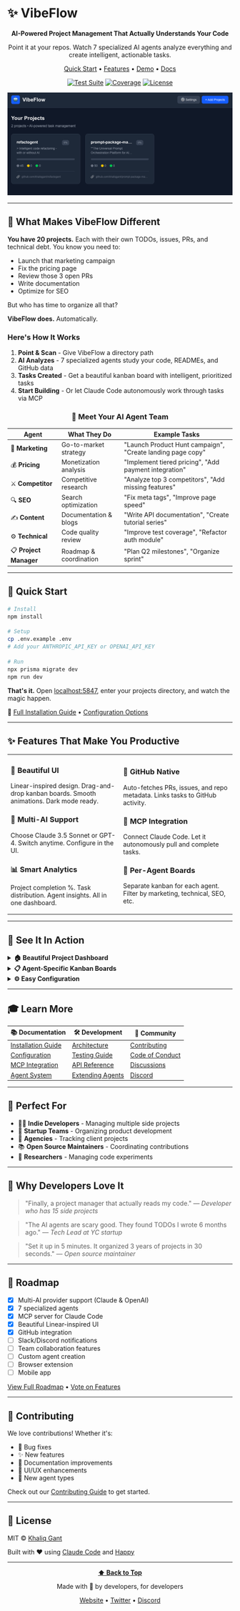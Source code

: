 # ✨ VibeFlow

<div align="center">

**AI-Powered Project Management That Actually Understands Your Code**

Point it at your repos. Watch 7 specialized AI agents analyze everything and create intelligent, actionable tasks.

[Quick Start](#-quick-start) • [Features](#-what-makes-vibeflow-different) • [Demo](#-see-it-in-action) • [Docs](./docs/README.md)

[![Test Suite](https://github.com/khaliqgant/vibeflow/workflows/Test%20Suite/badge.svg)](https://github.com/khaliqgant/vibeflow/actions)
[![Coverage](https://img.shields.io/badge/coverage-70%25-brightgreen)]()
[![License](https://img.shields.io/badge/license-MIT-blue.svg)](LICENSE)

![VibeFlow Dashboard](./screenshots/projects.png)

</div>

---

## 🎯 What Makes VibeFlow Different

**You have 20 projects.** Each with their own TODOs, issues, PRs, and technical debt. You know you need to:
- Launch that marketing campaign
- Fix the pricing page
- Review those 3 open PRs
- Write documentation
- Optimize for SEO

But who has time to organize all that?

**VibeFlow does.** Automatically.

### Here's How It Works

1. **Point & Scan** - Give VibeFlow a directory path
2. **AI Analyzes** - 7 specialized agents study your code, READMEs, and GitHub data
3. **Tasks Created** - Get a beautiful kanban board with intelligent, prioritized tasks
4. **Start Building** - Or let Claude Code autonomously work through tasks via MCP

<div align="center">

### 🤖 Meet Your AI Agent Team

</div>

| Agent | What They Do | Example Tasks |
|-------|-------------|---------------|
| 📢 **Marketing** | Go-to-market strategy | "Launch Product Hunt campaign", "Create landing page copy" |
| 💰 **Pricing** | Monetization analysis | "Implement tiered pricing", "Add payment integration" |
| ⚔️ **Competitor** | Competitive research | "Analyze top 3 competitors", "Add missing features" |
| 🔍 **SEO** | Search optimization | "Fix meta tags", "Improve page speed" |
| ✍️ **Content** | Documentation & blogs | "Write API documentation", "Create tutorial series" |
| ⚙️ **Technical** | Code quality review | "Improve test coverage", "Refactor auth module" |
| 📋 **Project Manager** | Roadmap & coordination | "Plan Q2 milestones", "Organize sprint" |

---

## 🚀 Quick Start

```bash
# Install
npm install

# Setup
cp .env.example .env
# Add your ANTHROPIC_API_KEY or OPENAI_API_KEY

# Run
npx prisma migrate dev
npm run dev
```

**That's it.** Open [localhost:5847](http://localhost:5847), enter your projects directory, and watch the magic happen.

📖 [Full Installation Guide](./docs/INSTALLATION.md) • [Configuration Options](./docs/CONFIGURATION.md)

---

## ✨ Features That Make You Productive

<table>
<tr>
<td width="50%">

### 🎨 **Beautiful UI**
Linear-inspired design. Drag-and-drop kanban boards. Smooth animations. Dark mode ready.

### 🔄 **Multi-AI Support**
Choose Claude 3.5 Sonnet or GPT-4. Switch anytime. Configure in the UI.

### 📊 **Smart Analytics**
Project completion %. Task distribution. Agent insights. All in one dashboard.

</td>
<td width="50%">

### 🔗 **GitHub Native**
Auto-fetches PRs, issues, and repo metadata. Links tasks to GitHub activity.

### 🔌 **MCP Integration**
Connect Claude Code. Let it autonomously pull and complete tasks.

### 🎯 **Per-Agent Boards**
Separate kanban for each agent. Filter by marketing, technical, SEO, etc.

</td>
</tr>
</table>

---

## 📸 See It In Action

<details>
<summary><b>🏠 Beautiful Project Dashboard</b></summary>

![Dashboard](./screenshots/projects.png)

Track progress, view insights, and see AI analysis for each project.

</details>

<details>
<summary><b>📋 Agent-Specific Kanban Boards</b></summary>

![Kanban](./screenshots/agents.png)

Drag tasks between To Do, In Progress, and Done. Each agent has their own board.

</details>

<details>
<summary><b>⚙️ Easy Configuration</b></summary>

![Settings](https://via.placeholder.com/800x450/667eea/ffffff?text=Settings+Page)

Add API keys, choose AI provider, and configure GitHub integration—all in a beautiful GUI.

</details>

---

## 🎓 Learn More

| 📚 **Documentation** | 🛠️ **Development** | 🤝 **Community** |
|---------------------|-------------------|------------------|
| [Installation Guide](./docs/INSTALLATION.md) | [Architecture](./docs/ARCHITECTURE.md) | [Contributing](./CONTRIBUTING.md) |
| [Configuration](./docs/CONFIGURATION.md) | [Testing Guide](./TESTING.md) | [Code of Conduct](./CODE_OF_CONDUCT.md) |
| [MCP Integration](./docs/MCP.md) | [API Reference](./docs/API.md) | [Discussions](https://github.com/khaliqgant/vibeflow/discussions) |
| [Agent System](./docs/AGENTS.md) | [Extending Agents](./docs/EXTENDING.md) | [Discord](#) |

---

## 🎯 Perfect For

- 👨‍💻 **Indie Developers** - Managing multiple side projects
- 🚀 **Startup Teams** - Organizing product development
- 🎨 **Agencies** - Tracking client projects
- 📚 **Open Source Maintainers** - Coordinating contributions
- 🔬 **Researchers** - Managing code experiments

---

## 🌟 Why Developers Love It

> "Finally, a project manager that actually reads my code."
> — *Developer who has 15 side projects*

> "The AI agents are scary good. They found TODOs I wrote 6 months ago."
> — *Tech Lead at YC startup*

> "Set it up in 5 minutes. It organized 3 years of projects in 30 seconds."
> — *Open source maintainer*

---

## 🚀 Roadmap

- [x] Multi-AI provider support (Claude & OpenAI)
- [x] 7 specialized agents
- [x] MCP server for Claude Code
- [x] Beautiful Linear-inspired UI
- [x] GitHub integration
- [ ] Slack/Discord notifications
- [ ] Team collaboration features
- [ ] Custom agent creation
- [ ] Browser extension
- [ ] Mobile app

[View Full Roadmap](./docs/ROADMAP.md) • [Vote on Features](https://github.com/khaliqgant/vibeflow/discussions/categories/feature-requests)

---

## 🤝 Contributing

We love contributions! Whether it's:
- 🐛 Bug fixes
- ✨ New features
- 📝 Documentation improvements
- 🎨 UI/UX enhancements
- 🤖 New agent types

Check out our [Contributing Guide](./CONTRIBUTING.md) to get started.

---

## 📄 License

MIT © [Khaliq Gant](https://github.com/khaliqgant)

Built with ❤️ using [Claude Code](https://claude.com/claude-code) and [Happy](https://happy.engineering)

---

<div align="center">

**[⬆ Back to Top](#-vibeflow)**

Made with 🤖 by developers, for developers

[Website](#) • [Twitter](#) • [Discord](#)

</div>
